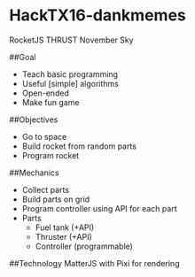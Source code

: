 # HackTX16-dankmemes
RocketJS
THRUST
November Sky

##Goal
- Teach basic programming
- Useful [simple] algorithms
- Open-ended
- Make fun game

##Objectives
- Go to space
- Build rocket from random parts
- Program rocket

##Mechanics
- Collect parts
- Build parts on grid
- Program controller using API for each part
- Parts
  - Fuel tank (+API)
  - Thruster (+API)
  - Controller (programmable)

##Technology
MatterJS with Pixi for rendering
